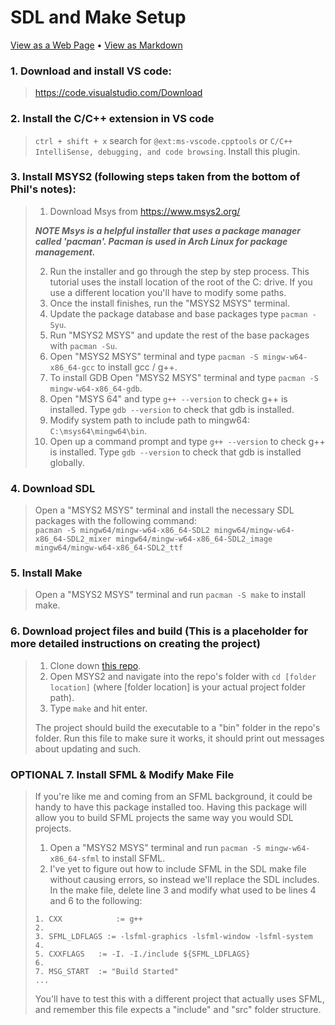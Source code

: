# SDL and Make Setup
[View as a Web Page](https://www.michaelrryan.com/SDL2-Make-Gameloop) • [View as Markdown](https://github.com/MichaelRRyan/SDL2-Make-Gameloop)

### 1. Download and install VS code:
> https://code.visualstudio.com/Download

### 2. Install the C/C++ extension in VS code 
> ```ctrl + shift + x``` search for ```@ext:ms-vscode.cpptools``` or ```C/C++ IntelliSense, debugging, and code browsing```. Install this plugin.

### 3. Install MSYS2 (following steps taken from the bottom of Phil's notes):
> 1. Download Msys from https://www.msys2.org/
>
> ***NOTE Msys is a helpful installer that uses a package manager called 'pacman'. Pacman is used in Arch Linux for package management.***
> 
> 2. Run the installer and go through the step by step process. This tutorial uses the install location of the root of the C: drive. If you use a different location you'll have to modify some paths.
> 2. Once the install finishes, run the "MSYS2 MSYS" terminal.
> 3. Update the package database and base packages type ```pacman -Syu```.
> 4. Run "MSYS2 MSYS" and update the rest of the base packages with ```pacman -Su```.
> 5. Open "MSYS2 MSYS" terminal and type ```pacman -S mingw-w64-x86_64-gcc``` to install gcc / g++.
> 6. To install GDB Open "MSYS2 MSYS" terminal and type ```pacman -S mingw-w64-x86_64-gdb```.
> 7. Open "MSYS 64" and type ```g++ --version``` to check g++ is installed. Type ```gdb --version``` to check that gdb is installed.
> 8. Modify system path to include path to mingw64: ```C:\msys64\mingw64\bin```.
> 9. Open up a command prompt and type ```g++ --version``` to check g++ is installed. Type ```gdb --version``` to check that gdb is installed globally.

### 4. Download SDL
> Open a "MSYS2 MSYS" terminal and install the necessary SDL packages with the following command:  
> ```pacman -S mingw64/mingw-w64-x86_64-SDL2 mingw64/mingw-w64-x86_64-SDL2_mixer mingw64/mingw-w64-x86_64-SDL2_image mingw64/mingw-w64-x86_64-SDL2_ttf```

### 5. Install Make
> Open a "MSYS2 MSYS" terminal and run ```pacman -S make``` to install make.

### 6. Download project files and build (This is a placeholder for more detailed instructions on creating the project)
> 1. Clone down [this repo](https://github.com/MichaelRRyan/SDL2-Make-Gameloop).
> 2. Open MSYS2 and navigate into the repo's folder with ```cd [folder location]``` (where [folder location] is your actual project folder path).
> 3. Type ```make``` and hit enter.
>
> The project should build the executable to a "bin" folder in the repo's folder. Run this file to make sure it works, it should print out messages about updating and such.

### OPTIONAL 7. Install SFML & Modify Make File
> If you're like me and coming from an SFML background, it could be handy to have this package installed too. Having this package will allow you to build SFML projects the same way you would SDL projects.
> 1. Open a "MSYS2 MSYS" terminal and run ```pacman -S mingw-w64-x86_64-sfml``` to install SFML.
> 2. I've yet to figure out how to include SFML in the SDL make file without causing errors, so instead we'll replace the SDL includes.  
> In the make file, delete line 3 and modify what used to be lines 4 and 6 to the following:  
> ```
> 1. CXX			:= g++
> 2. 
> 3. SFML_LDFLAGS := -lsfml-graphics -lsfml-window -lsfml-system
> 4. 
> 5. CXXFLAGS 	:= -I. -I./include ${SFML_LDFLAGS}
> 6. 
> 7. MSG_START	:= "Build Started"
> ...  
> ```  
> You'll have to test this with a different project that actually uses SFML, and remember this file expects a "include" and "src" folder structure.
